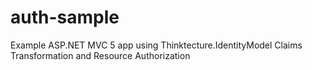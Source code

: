 # auth-sample
Example ASP.NET MVC 5 app using Thinktecture.IdentityModel Claims Transformation and Resource Authorization
